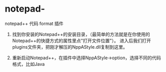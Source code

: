 # notepad-
notepad++ 代码 format 插件
1. 找到你安装的Notepad++的安装目录，（最简单的方法就是在你使用的Notepad++的快捷方式的属性里点"打开文件位置"）。
进入后我们打开plugins文件夹，把刚才解压的NppAStyle.dll复制到这里。

2. 重新启动Notepad++，在插件中选择NppAStyle->option，选择不同的代码格式，比如Java